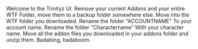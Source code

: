 Welcome to the Trinityz UI.
Remove your current Addons and your entire WTF Folder, move them to a backup folder somewhere else.
Move into the WTF folder you downloaded.
Rename the folder "ACCOUNTNAME" To your account name.
Rename the folder "Charactername" With your character name.
Move all the addon files you downloaded in your addons folder and unzip them.
Badabing, badaboom.
